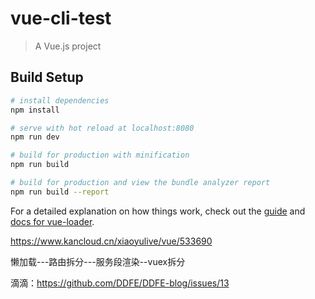 # vue-cli-test

> A Vue.js project

## Build Setup

``` bash
# install dependencies
npm install

# serve with hot reload at localhost:8080
npm run dev

# build for production with minification
npm run build

# build for production and view the bundle analyzer report
npm run build --report
```

For a detailed explanation on how things work, check out the [guide](http://vuejs-templates.github.io/webpack/) and [docs for vue-loader](http://vuejs.github.io/vue-loader).

https://www.kancloud.cn/xiaoyulive/vue/533690

懒加载---路由拆分---服务段渲染--vuex拆分

滴滴：https://github.com/DDFE/DDFE-blog/issues/13